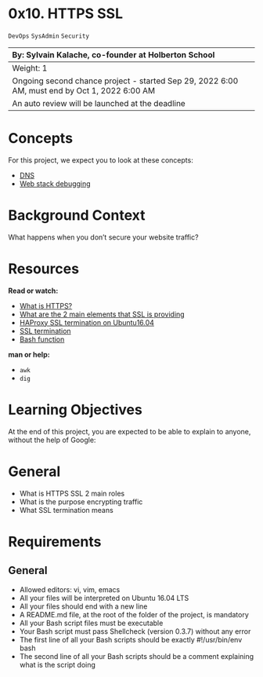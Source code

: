 # 0x10. HTTPS SSL
`DevOps` `SysAdmin` `Security`

|By: Sylvain Kalache, co-founder at Holberton School|
|:--|
|Weight: 1|
|Ongoing second chance project - started Sep 29, 2022 6:00 AM, must end by Oct 1, 2022 6:00 AM|
|An auto review will be launched at the deadline|

# Concepts
For this project, we expect you to look at these concepts:

- [DNS](https://alx-intranet.hbtn.io/concepts/12)
- [Web stack debugging](https://alx-intranet.hbtn.io/concepts/68)


# Background Context
What happens when you don’t secure your website traffic?


# Resources
**Read or watch:**

- [What is HTTPS?](https://www.instantssl.com/http-vs-https)
- [What are the 2 main elements that SSL is providing](https://www.sslshopper.com/why-ssl-the-purpose-of-using-ssl-certificates.html)
- [HAProxy SSL termination on Ubuntu16.04](https://devops.ionos.com/tutorials/install-and-configure-haproxy-load-balancer-on-ubuntu-1604/)
- [SSL termination](https://en.wikipedia.org/wiki/TLS_termination_proxy)
- [Bash function](https://tldp.org/LDP/abs/html/complexfunct.html)

**man or help:**

- `awk`
- `dig`

# Learning Objectives
At the end of this project, you are expected to be able to explain to anyone, without the help of Google:

# General
- What is HTTPS SSL 2 main roles
- What is the purpose encrypting traffic
- What SSL termination means

# Requirements
## General
- Allowed editors: vi, vim, emacs
- All your files will be interpreted on Ubuntu 16.04 LTS
- All your files should end with a new line
- A README.md file, at the root of the folder of the project, is mandatory
- All your Bash script files must be executable
- Your Bash script must pass Shellcheck (version 0.3.7) without any error
- The first line of all your Bash scripts should be exactly #!/usr/bin/env bash
- The second line of all your Bash scripts should be a comment explaining what is the script doing
